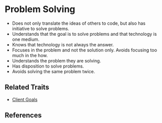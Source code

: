 # Problem Solving

* Does not only translate the ideas of others to code, but also has initiative to solve problems.
* Understands that the goal is to solve problems and that technology is one medium.
* Knows that technology is not always the answer.
* Focuses in the problem and not the solution only. Avoids focusing too much in the how.
* Understands the problem they are solving.
* Has disposition to solve problems. 
* Avoids solving the same problem twice.

## Related Traits

* [Client Goals](understanding-client-goals.md)

## References

